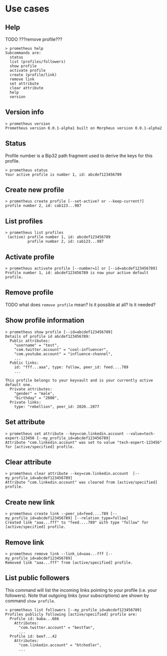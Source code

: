 # Use cases

## Help

TODO ???remove profile???

```
> prometheus help
Subcommands are:
  status
  list (profiles/followers)
  show profile
  activate profile
  create (profile/link)
  remove link
  set attribute
  clear attribute
  help
  version
```


## Version info

```
> prometheus version
Prometheus version 0.0.1-alpha1 built on Morpheus version 0.0.1-alpha2
```


## Status

Profile number is a Bip32 path fragment used to derive the keys for this profile.

```
> prometheus status
Your active profile is number 1, id: abcdef123456789
```


## Create new profile

```
> prometheus create profile [--set-active? or --keep-current?]
profile number 2, id: cab123...987
```


## List profiles

```
> prometheus list profiles
 (active) profile number 1, id: abcdef123456789
          profile number 2, id: cab123...987
```


## Activate profile

```
> prometheus activate profile [--number=1] or [--id=abcdef123456789]
Profile number 1, id: abcdef123456789 is now your active default profile.
```


## Remove profile

TODO what does `remove profile` mean? Is it possible at all? Is it needed?


## Show profile information

```
> prometheus show profile [--id=abcdef123456789]
Details of profile id abcdef123456789:
  Public attributes:
    "username" = "test",
    "com.twitter.account" = "cool-influencer",
    "com.youtube.account" = "influence-channel",
    ...
  Public links:
    id: "fff...aaa", type: follow, peer_id: feed....789
    ...

This profile belongs to your keyvault and is your currently active default one.
  Private attributes:
    "gender" = "male",
    "birthday" = "2000",
  Private links:
    type: "rebellion", peer_id: 2020..2077
```


## Set attribute

```
> prometheus set attribute --key=com.linkedin.account --value=tech-expert-123456 [--my_profile_id=abcdef123456789]
Attribute "com.linkedin.account" was set to value "tech-expert-123456" for [active/specified] profile.
```


## Clear attribute

```
> prometheus clear attribute --key=com.linkedin.account  [--my_profile_id=abcdef123456789]
Attribute "com.linkedin.account" was cleared from [active/specified] profile.
```


## Create new link

```
> prometheus create link --peer_id=feed....789 [--my_profile_id=abcdef123456789] [--relation_type=follow]
Created link "aaa...fff" to "feed....789" with type "follow" for [active/specified] profile.
```


## Remove link

```
> prometheus remove link --link_id=aaa...fff [--my_profile_id=abcdef123456789]
Removed link "aaa...fff" from [active/specified] profile.
```


## List public followers

This command will list the incoming links pointing to your profile (i.e. your followers).
Note that outgoing links (your subscriptions) are shown by command `show profile`.

```
> prometheus list followers [--my_profile_id=abcdef123456789]
Profiles publicly following [active/specified] profile are:
  Profile id: baba...666
    Attributes:
      "com.twitter.account" = "bestfan",
      ...
  Profile id: beef...42
    Attributes:
      "com.linkedin.account" = "btchodler",
      ...
```
